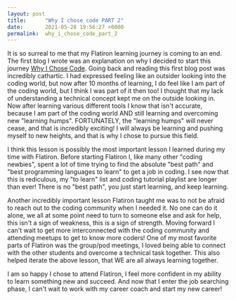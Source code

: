 ```yaml
---
layout: post
title:      "Why I chose code PART 2"
date:       2021-05-28 19:56:27 +0000
permalink:  why_i_chose_code_part_2
---
```



It is so surreal to me that my Flatiron learning journey is coming to an end. The first blog I wrote was an explanation on why I decided to start this journey [Why I Chose Code](https://beccan.github.io/why_i_chose_code). Going back and reading this first blog post was incredibly cathartic. I had expressed feeling like an outsider looking into the coding world, but now after 10 months of learning, I do feel like I am part of the coding world, but I think I was part of it then too! I thought that my lack of understanding a technical concept kept me on the outside looking in. Now after learning various different tools I know that isn't accurate, because I am part of the coding world AND still learning and overcoming new "learning humps". FORTUNATELY, the "learning humps" will never cease, and that is incredibly exciting! I will always be learning and pushing myself to new heights, and that is why I chose to pursue this field. 

I think this lesson is possibly the most important lesson I learned during my time with Flatiron. Before starting Flatiron I, like many other "coding newbies", spent a lot of time trying to find the absolute "best path" and "best programming languages to learn" to get a job in coding. I see now that this is rediculous, my "to learn" list and coding tutorial playlist are longer than ever! There is no "best path", you just start learning, and keep learning. 

Another incredibly important lesson Flatiron taught me was to not be afraid to reach out to the coding community when I needed it. No one can do it alone, we all at some point need to turn to someone else and ask for help, this isn't a sign of weakness, this is a sign of strength. Moving forward I can't wait to get more interconnected with the coding community  and attending meetups to get to know more coders! One of my most favorite parts of Flatiron was the group/pod meetings, I loved being able to connect with the other students and overcome a technical task together. This also helped iterate the above lesson, that WE are all always learning together. 

I am so happy I chose to attend Flatiron, I feel more confident in my ability to learn something new and succeed. And now that I enter the job searching phase, I can't wait to work with my career coach and start my new career!
